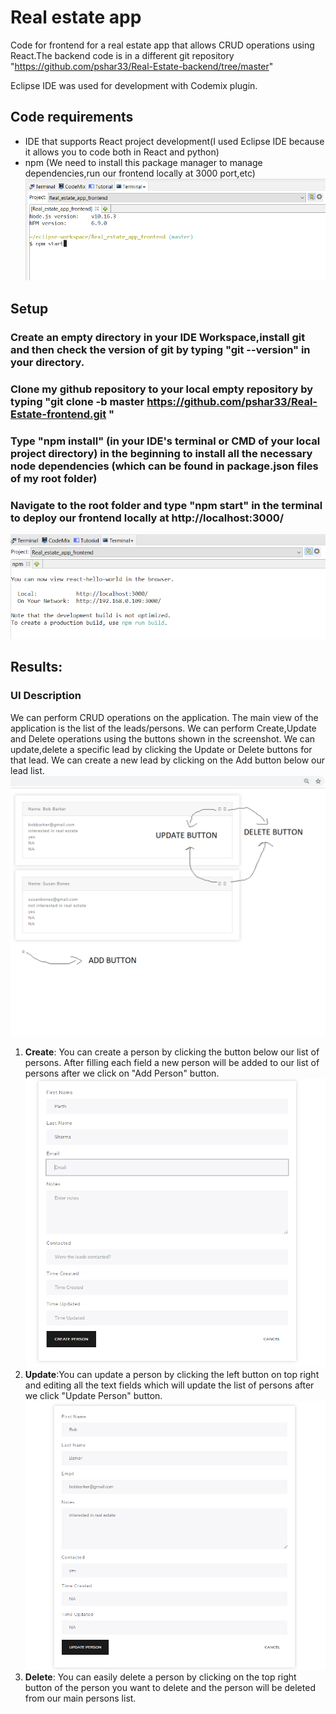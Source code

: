 # Real estate app

Code for frontend for a real estate app that allows CRUD operations using React.The backend code is in a different git repository "https://github.com/pshar33/Real-Estate-backend/tree/master"

Eclipse IDE was used for development with Codemix plugin.

## Code requirements

* IDE that supports React project development(I used Eclipse IDE because it allows you to code both in React and python)
* npm (We need to install this package manager to manage dependencies,run our frontend locally at 3000 port,etc)
![alt text](https://github.com/pshar33/Real-Estate-frontend/blob/master/IMAGES/npm%20start.PNG)

## Setup
### Create an empty directory in your IDE Workspace,install git and then check the version of git by typing "git --version" in your directory.
### Clone my github repository to your local empty repository by typing "git clone -b master https://github.com/pshar33/Real-Estate-frontend.git " 
### Type "npm install" (in your IDE's terminal or CMD of your local project directory) in the beginning to install all the necessary node dependencies (which can be found in package.json files of my root folder)
### Navigate to the root folder and type "npm start" in the terminal to deploy our frontend locally at http://localhost:3000/
![alt text](https://github.com/pshar33/Real-Estate-frontend/blob/master/IMAGES/npm%20deployed.PNG)

## Results:
### UI Description
We can perform CRUD operations on the application. The main view of the application is the list of the leads/persons. We can perform Create,Update and Delete operations using the buttons shown in the screenshot. We can update,delete a specific lead by clicking the Update or Delete buttons for that lead. We can create a new lead by clicking on the Add button below our lead list.
![alt text](https://github.com/pshar33/Real-Estate-frontend/blob/master/IMAGES/description.PNG)

1. **Create**: You can create a person by clicking the button below our list of persons. After filling each field a new person will be added to our list of persons after we click on "Add Person" button.
![alt text](https://github.com/pshar33/Real-Estate-frontend/blob/master/IMAGES/create_person.PNG)
2. **Update**:You can update a person by clicking the left button on top right and editing all the text fields which will update the list of persons after we click "Update Person" button.
![alt text](https://github.com/pshar33/Real-Estate-frontend/blob/master/IMAGES/update_person.PNG)
3. **Delete**: You can easily delete a person by clicking on the top right button of the person you want to delete and the person will be deleted from our main persons list.
